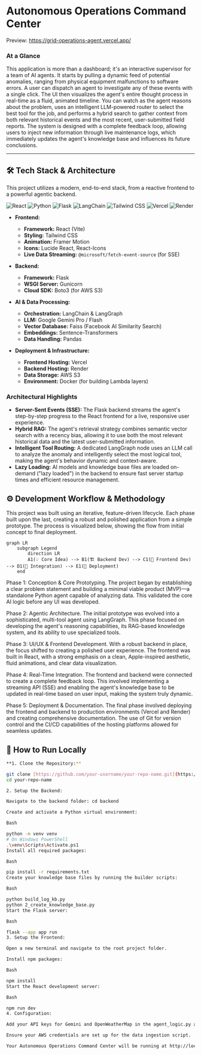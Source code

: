 # Autonomous Operations Command Center 
Preview: https://grid-operations-agent.vercel.app/

### At a Glance

This application is more than a dashboard; it's an interactive supervisor for a team of AI agents. It starts by pulling a dynamic feed of potential anomalies, ranging from physical equipment malfunctions to software errors. A user can dispatch an agent to investigate any of these events with a single click. The UI then visualizes the agent's entire thought process in real-time as a fluid, animated timeline. You can watch as the agent reasons about the problem, uses an intelligent LLM-powered router to select the best tool for the job, and performs a hybrid search to gather context from both relevant historical events and the most recent, user-submitted field reports. The system is designed with a complete feedback loop, allowing users to inject new information through live maintenance logs, which immediately updates the agent's knowledge base and influences its future conclusions.

---
## 🛠️ Tech Stack & Architecture

This project utilizes a modern, end-to-end stack, from a reactive frontend to a powerful agentic backend.

<div>
  <img src="https://img.shields.io/badge/React-61DAFB?style=for-the-badge&logo=react&logoColor=black" alt="React"/>
  <img src="https://img.shields.io/badge/Python-3776AB?style=for-the-badge&logo=python&logoColor=white" alt="Python"/>
  <img src="https://img.shields.io/badge/Flask-000000?style=for-the-badge&logo=flask&logoColor=white" alt="Flask"/>
  <img src="https://img.shields.io/badge/LangChain-FFFFFF?style=for-the-badge&logo=langchain&logoColor=black" alt="LangChain"/>
  <img src="https://img.shields.io/badge/Tailwind_CSS-06B6D4?style=for-the-badge&logo=tailwindcss&logoColor=white" alt="Tailwind CSS"/>
  <img src="https://img.shields.io/badge/Vercel-000000?style=for-the-badge&logo=vercel&logoColor=white" alt="Vercel"/>
  <img src="https://img.shields.io/badge/Render-46E3B7?style=for-the-badge&logo=render&logoColor=black" alt="Render"/>
</div>

- **Frontend:**
  - **Framework:** React (Vite)
  - **Styling:** Tailwind CSS
  - **Animation:** Framer Motion
  - **Icons:** Lucide React, React-Icons
  - **Live Data Streaming:** `@microsoft/fetch-event-source` (for SSE)

- **Backend:**
  - **Framework:** Flask
  - **WSGI Server:** Gunicorn
  - **Cloud SDK:** Boto3 (for AWS S3)

- **AI & Data Processing:**
  - **Orchestration:** LangChain & LangGraph
  - **LLM:** Google Gemini Pro / Flash
  - **Vector Database:** Faiss (Facebook AI Similarity Search)
  - **Embeddings:** Sentence-Transformers
  - **Data Handling:** Pandas

- **Deployment & Infrastructure:**
  - **Frontend Hosting:** Vercel
  - **Backend Hosting:** Render
  - **Data Storage:** AWS S3
  - **Environment:** Docker (for building Lambda layers)


### Architectural Highlights

- **Server-Sent Events (SSE):** The Flask backend streams the agent's step-by-step progress to the React frontend for a live, responsive user experience.
- **Hybrid RAG:** The agent's retrieval strategy combines semantic vector search with a recency bias, allowing it to use both the most relevant historical data and the latest user-submitted information.
- **Intelligent Tool Routing:** A dedicated LangGraph node uses an LLM call to analyze the anomaly and intelligently select the most logical tool, making the agent's behavior dynamic and context-aware.
- **Lazy Loading:** AI models and knowledge base files are loaded on-demand ("lazy loaded") in the backend to ensure fast server startup times and efficient resource management.

## ⚙️ Development Workflow & Methodology

This project was built using an iterative, feature-driven lifecycle. Each phase built upon the last, creating a robust and polished application from a simple prototype. The process is visualized below, showing the flow from initial concept to final deployment.

```mermaid
graph LR
    subgraph Legend
        direction LR
        A1(💡 Core Idea) --> B1(🏗️ Backend Dev) --> C1(🎨 Frontend Dev) --> D1(🔗 Integration) --> E1(🚀 Deployment)
    end
```
Phase 1: Conception & Core Prototyping. The project began by establishing a clear problem statement and building a minimal viable product (MVP)—a standalone Python agent capable of analyzing data. This validated the core AI logic before any UI was developed.

Phase 2: Agentic Architecture. The initial prototype was evolved into a sophisticated, multi-tool agent using LangGraph. This phase focused on developing the agent's reasoning capabilities, its RAG-based knowledge system, and its ability to use specialized tools.

Phase 3: UI/UX & Frontend Development. With a robust backend in place, the focus shifted to creating a polished user experience. The frontend was built in React, with a strong emphasis on a clean, Apple-inspired aesthetic, fluid animations, and clear data visualization.

Phase 4: Real-Time Integration. The frontend and backend were connected to create a complete feedback loop. This involved implementing a streaming API (SSE) and enabling the agent's knowledge base to be updated in real-time based on user input, making the system truly dynamic.

Phase 5: Deployment & Documentation. The final phase involved deploying the frontend and backend to production environments (Vercel and Render) and creating comprehensive documentation. The use of Git for version control and the CI/CD capabilities of the hosting platforms allowed for seamless updates.

## 🚀 How to Run Locally
```bash
**1. Clone the Repository:**

git clone [https://github.com/your-username/your-repo-name.git](https://github.com/your-username/your-repo-name.git)
cd your-repo-name

2. Setup the Backend:

Navigate to the backend folder: cd backend

Create and activate a Python virtual environment:

Bash

python -m venv venv
# On Windows PowerShell
.\venv\Scripts\Activate.ps1
Install all required packages:

Bash

pip install -r requirements.txt
Create your knowledge base files by running the builder scripts:

Bash

python build_log_kb.py
python 2_create_knowledge_base.py
Start the Flask server:

Bash

flask --app app run
3. Setup the Frontend:

Open a new terminal and navigate to the root project folder.

Install npm packages:

Bash

npm install
Start the React development server:

Bash

npm run dev
4. Configuration:

Add your API keys for Gemini and OpenWeatherMap in the agent_logic.py and App.jsx files, respectively.

Ensure your AWS credentials are set up for the data ingestion script.

Your Autonomous Operations Command Center will be running at http://localhost:5175
